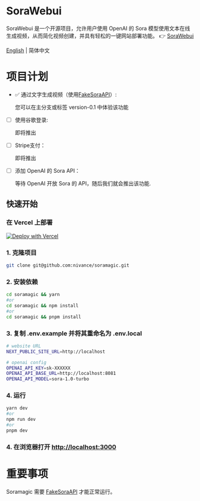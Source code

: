 # SoraWebui
SoraWebui 是一个开源项目，允许用户使用 OpenAI 的 Sora 模型使用文本在线生成视频，从而简化视频创建，并具有轻松的一键网站部署功能。
👉 [SoraWebui](https://soramagic.co)

[English](https://github.com/nivance/soramagic/blob/main/README.md) | 简体中文

# 项目计划
- ✅ 通过文字生成视频（使用[FakeSoraAPI](https://github.com/SoraWebui/FakeSoraAPI)）:

  您可以在主分支或标签 version-0.1 中体验该功能

- [ ] 使用谷歌登录:

  即将推出

- [ ] Stripe支付：

  即将推出

- [ ] 添加 OpenAI 的 Sora API：

  等待 OpenAI 开放 Sora 的 API，随后我们就会推出该功能.


## 快速开始

### 在 Vercel 上部署
[![Deploy with Vercel](https://vercel.com/button)](https://vercel.com/new/clone?repository-url=https%3A%2F%2Fgithub.com%2Fnivance%2Fsoramagic&project-name=soramagic&repository-name=soramagic&external-id=https%3A%2F%2Fgithub.com%2Fnivance%2Fsoramagic%2Ftree%2Fmain)

### 1. 克隆项目

```bash
git clone git@github.com:nivance/soramagic.git
```

### 2. 安装依赖

```bash
cd soramagic && yarn
#or
cd soramagic && npm install
#or
cd soramagic && pnpm install
```

### 3. 复制 .env.example 并将其重命名为 .env.local

```bash
# website URL
NEXT_PUBLIC_SITE_URL=http://localhost

# openai config
OPENAI_API_KEY=sk-XXXXXX
OPENAI_API_BASE_URL=http://localhost:8081
OPENAI_API_MODEL=sora-1.0-turbo
```

### 4. 运行

```bash
yarn dev
#or
npm run dev
#or
pnpm dev
```

### 4. 在浏览器打开 [http://localhost:3000](http://localhost:3000)


# 重要事项
Soramagic 需要 [FakeSoraAPI](https://github.com/SoraWebui/FakeSoraAPI) 才能正常运行。

